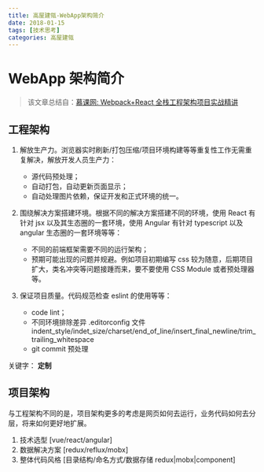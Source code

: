 ```yaml
---
title: 高屋建瓴-WebApp架构简介
date: 2018-01-15
tags: [技术思考]
categories: 高屋建瓴
---
```


# WebApp 架构简介

> 该文章总结自：[慕课网: Webpack+React 全栈工程架构项目实战精讲](https://coding.imooc.com/class/161.html)

## 工程架构

1.  解放生产力。浏览器实时刷新/打包压缩/项目环境构建等等重复性工作无需重复解决，解放开发人员生产力：

    - 源代码预处理；
    - 自动打包，自动更新页面显示；
    - 自动处理图片依赖，保证开发和正式环境的统一。

2.  围绕解决方案搭建环境。根据不同的解决方案搭建不同的环境，使用 React 有针对 jsx 以及其生态圈的一套环境，使用 Angular 有针对 typescript 以及 angular 生态圈的一套环境等等：

    - 不同的前端框架需要不同的运行架构；
    - 预期可能出现的问题并规避。例如项目初期编写 css 较为随意，后期项目扩大，类名冲突等问题接踵而来，要不要使用 CSS Module 或者预处理器等。

3.  保证项目质量。代码规范检查 eslint 的使用等等：
    - code lint；
    - 不同环境排除差异 .editorconfig 文件 indent_style/indet_size/charset/end_of_line/insert_final_newline/trim_trailing_whitespace
    - git commit 预处理

关键字： **定制**

## 项目架构

与工程架构不同的是，项目架构更多的考虑是网页如何去运行，业务代码如何去分层，将来如何更好地扩展。

1.  技术选型 [vue/react/angular]
2.  数据解决方案 [redux/reflux/mobx]
3.  整体代码风格 [目录结构/命名方式/数据存储 redux|mobx|component]
